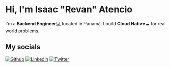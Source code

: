 # Hi, I'm Isaac "Revan" Atencio

I'm a **Backend Engineer**💻 located in Panamá. I build **Cloud Native**☁
for real world problems.

## My socials

[![Github](https://img.shields.io/badge/GitHub-100000?style=for-the-badge&logo=github&logoColor=white)](https://github.com/isaacRevan24)
[![Linkedin](https://img.shields.io/badge/LinkedIn-0077B5?style=for-the-badge&logo=linkedin&logoColor=white)](https://www.linkedin.com/in/severiano-isaac-atencio/)
[![Twitter](https://img.shields.io/badge/Twitter-1DA1F2?style=for-the-badge&logo=twitter&logoColor=white)](https://twitter.com/isaacRevan24)
